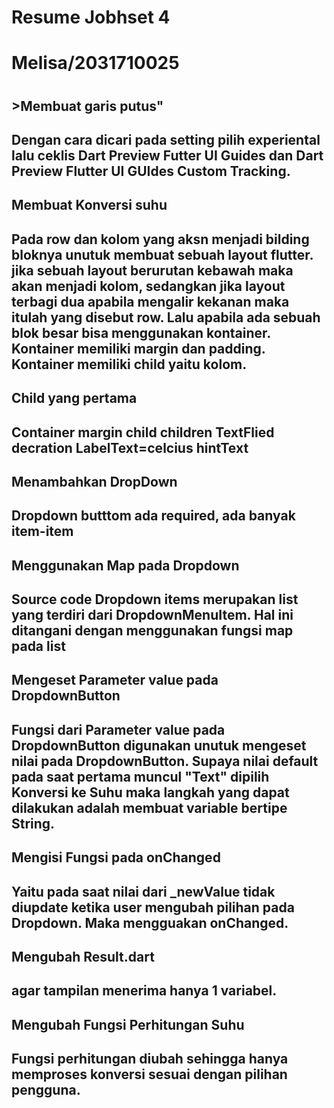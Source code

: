<h1>Resume Jobhset 4<h1>
<h1>Melisa/2031710025<h1>

<h2>>Membuat garis putus"<h2>
<p>Dengan cara dicari pada setting pilih experiental lalu ceklis Dart Preview Futter UI Guides dan 
 Dart Preview Flutter UI GUIdes Custom Tracking.<p>

<h2>Membuat Konversi suhu<h2>
<p> Pada row dan kolom yang aksn menjadi bilding bloknya unutuk membuat sebuah layout flutter.
    jika sebuah layout berurutan kebawah maka akan menjadi kolom, sedangkan jika layout terbagi dua 
    apabila mengalir kekanan maka itulah yang disebut row. Lalu apabila ada sebuah blok besar bisa 
    menggunakan kontainer. Kontainer memiliki margin dan padding. Kontainer memiliki child yaitu kolom.
<p>

<h2>Child yang pertama<h2>
<p> Container
    margin
    child
    children
    TextFlied
    decration
    LabelText=celcius
    hintText
<p>

<h2>Menambahkan DropDown<h2>
<p>Dropdown butttom ada required, ada banyak item-item<p>

<h2>Menggunakan Map pada Dropdown<h2>
<p>Source code Dropdown items merupakan list yang terdiri dari DropdownMenuItem.
   Hal ini ditangani dengan menggunakan fungsi map pada list<p>

<h2>Mengeset Parameter value pada DropdownButton<h2>
<p>Fungsi dari Parameter value pada DropdownButton digunakan unutuk mengeset nilai pada DropdownButton.
   Supaya nilai default pada saat pertama muncul "Text" dipilih Konversi ke Suhu maka langkah
   yang dapat dilakukan adalah membuat variable bertipe String.<p>

<h2>Mengisi Fungsi pada onChanged<h2>
<p> Yaitu pada saat nilai dari _newValue tidak diupdate ketika user mengubah pilihan pada Dropdown. 
    Maka mengguakan onChanged.
<p>

<h2>Mengubah Result.dart<h2>
<p>agar tampilan menerima hanya 1 variabel.
<p>

<h2>Mengubah Fungsi Perhitungan Suhu<h2>
<p>Fungsi perhitungan diubah sehingga hanya memproses konversi sesuai dengan pilihan pengguna.
<p>

